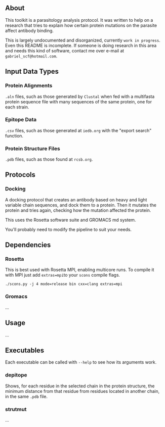 
## About

This toolkit is a parasitology analysis protocol.
It was written to help on a research that tries to explain
how certain protein mutations on the parasite affect antibody binding.

This is largely undocumented and disorganized, currently `work in progress`.
Even this README is incomplete. 
If someone is doing research in this area and needs this kind of software,
contact me over e-mail at `gabriel_scf@hotmail.com`.


## Input Data Types

### Protein Alignments

`.aln` files, such as those generated by `Clustal` when fed with a multifasta protein sequence file with many sequences of the same protein, one for each strain.

### Epitope Data

`.csv` files, such as those generated at `iedb.org` with the "export search" function. 

### Protein Structure Files

`.pdb` files, such as those found at `rcsb.org`.



## Protocols

### Docking

A docking protocol that creates an antibody based on heavy and light
variable chain sequences, and dock them to a protein. 
Then it mutates the protein and tries again,
checking how the mutation affected the protein.

This uses the Rosetta software suite and GROMACS md system.

You'll probably need to modify the pipeline to suit your needs.

## Dependencies

### Rosetta

This is best used with Rosetta MPI, enabling multicore runs.
To compile it with MPI just add `extras=mpi`to your `scons` compile flags.<br>

`./scons.py -j 4 mode=release bin cxx=clang extras=mpi`
 

### Gromacs

...

## Usage

...


## Executables

Each executable can be called with `--help` to see how its arguments work.

### depitope

Shows, for each residue in the selected chain in the protein structure, the minimum distance from that residue from residues located in another chain, in the same `.pdb` file.


### strutmut

...
